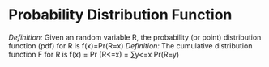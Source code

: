 # Probability Distribution Function
*Definition:* Given an random variable R, the probability (or point) distribution function (pdf) for R is f(x)=Pr(R=x)
*Definition:* The cumulative distribution function F for R is f(x) = Pr (R<=x) = ∑y<=x Pr(R=y)  
